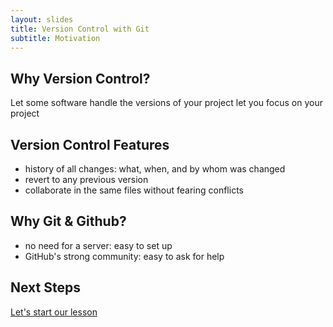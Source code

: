 ```yaml
---
layout: slides
title: Version Control with Git
subtitle: Motivation
---
```


## Why Version Control?

Let some software handle the versions of your project let you focus on your
project

## Version Control Features

- history of all changes: what, when, and by whom was changed
- revert to any previous version
- collaborate in the same files without fearing conflicts


## Why Git & Github?

- no need for a server: easy to set up
- GitHub's strong community: easy to ask for help

## Next Steps

[Let's start our lesson](index.html)
